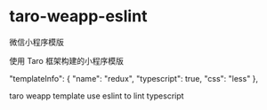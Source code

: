 # taro-weapp-eslint

微信小程序模版

使用 Taro 框架构建的小程序模版

"templateInfo": {
  "name": "redux",
  "typescript": true,
  "css": "less"
},

taro weapp template use eslint to lint typescript
